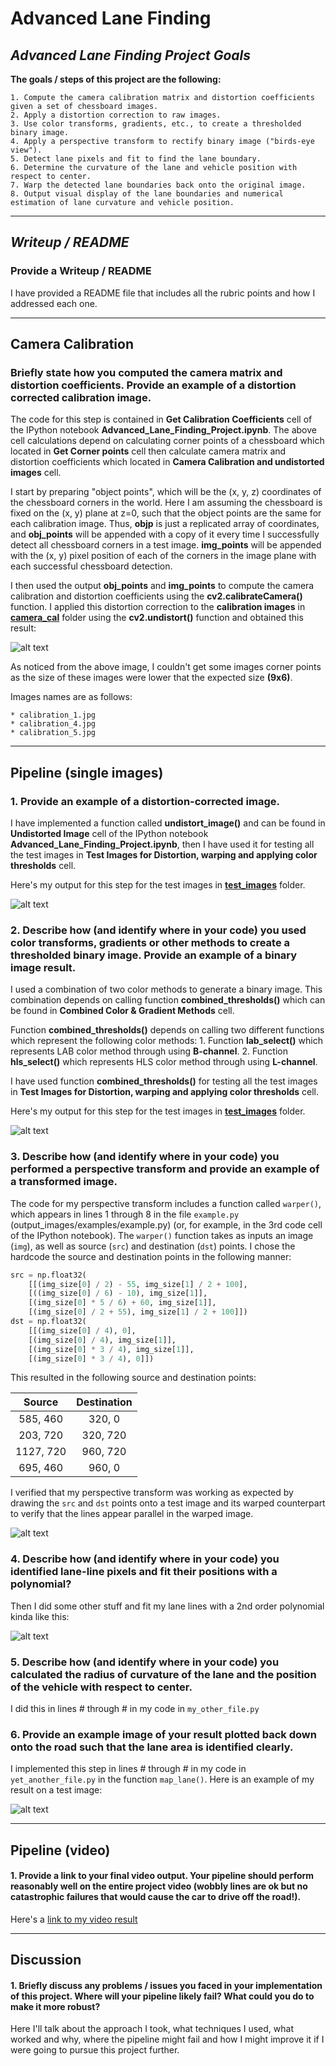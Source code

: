# **Advanced Lane Finding**

## *Advanced Lane Finding Project Goals*

**The goals / steps of this project are the following:**

	1. Compute the camera calibration matrix and distortion coefficients given a set of chessboard images.
	2. Apply a distortion correction to raw images.
	3. Use color transforms, gradients, etc., to create a thresholded binary image.
	4. Apply a perspective transform to rectify binary image ("birds-eye view").
	5. Detect lane pixels and fit to find the lane boundary.
	6. Determine the curvature of the lane and vehicle position with respect to center.
	7. Warp the detected lane boundaries back onto the original image.
	8. Output visual display of the lane boundaries and numerical estimation of lane curvature and vehicle position.

-------------------------------------------------------------------------------------------------------------------------------
[//]: # (Image References)

[image1]: ./output_images/1.undistorted_calibrated_images.png
[image2]: ./output_images/2.undistorted_test_images.png
[image3]: ./output_images/3.binary_test_images.png
[image4]: ./output_images/4.warped_test_images.png
[image5]: ./output_images/color_fit_lines.jpg "Fit Visual"
[image6]: ./output_images/example_output.jpg "Output"
[video1]: ./project_video.mp4

## *Writeup / README*

### Provide a Writeup / README

I have provided a README file that includes all the rubric points and how I addressed each one.

-------------------------------------------------------------------------------------------------------------------------------
## Camera Calibration

### Briefly state how you computed the camera matrix and distortion coefficients. Provide an example of a distortion corrected calibration image.

The code for this step is contained in  **Get Calibration Coefficients** cell of the IPython notebook **Advanced_Lane_Finding_Project.ipynb**.
The above cell calculations depend on calculating corner points of a chessboard which located in **Get Corner points** cell then calculate camera matrix and distortion coefficients which located in **Camera Calibration and undistorted images** cell.

I start by preparing "object points", which will be the (x, y, z) coordinates of the chessboard corners in the world. Here I am assuming the chessboard is fixed on the (x, y) plane at z=0, such that the object points are the same for each calibration image.  Thus, **objp** is just a replicated array of coordinates, and **obj_points** will be appended with a copy of it every time I successfully detect all chessboard corners in a test image.  **img_points** will be appended with the (x, y) pixel position of each of the corners in the image plane with each successful chessboard detection. 

I then used the output **obj_points** and **img_points** to compute the camera calibration and distortion coefficients using the **cv2.calibrateCamera()** function.  I applied this distortion correction to the **calibration images** in [**camera_cal**](https://github.com/KarimDahawy/Advanced-Lane-Finding/tree/master/camera_cal)  folder using the **cv2.undistort()** function and obtained this result:


![alt text][image1]


As noticed from the above image, I couldn't get some images corner points as the size of these images were lower that the expected size **(9x6)**.

Images names are as follows:

	* calibration_1.jpg
	* calibration_4.jpg
	* calibration_5.jpg

-------------------------------------------------------------------------------------------------------------------------------
## Pipeline (single images)

### 1. Provide an example of a distortion-corrected image.

I have implemented a function called **undistort_image()** and can be found in **Undistorted Image** cell of the IPython notebook **Advanced_Lane_Finding_Project.ipynb**, then I have used it for testing all the test images in **Test Images for Distortion, warping and applying color thresholds** cell.

Here's my output for this step for the test images in [**test_images**](https://github.com/KarimDahawy/Advanced-Lane-Finding/tree/master/test_images) folder.

![alt text][image2]

### 2. Describe how (and identify where in your code) you used color transforms, gradients or other methods to create a thresholded binary image.  Provide an example of a binary image result.

I used a combination of two color methods to generate a binary image. This combination depends on calling function **combined_thresholds()** which can be found in **Combined Color & Gradient Methods** cell.

Function **combined_thresholds()** depends on calling two different functions which represent the following color methods:
	1. Function **lab_select()** which represents LAB color method through using **B-channel**.
	2. Function **hls_select()** which represents HLS color method through using **L-channel**.

I have used function **combined_thresholds()** for testing all the test images in **Test Images for Distortion, warping and applying color thresholds** cell.

Here's my output for this step for the test images in [**test_images**](https://github.com/KarimDahawy/Advanced-Lane-Finding/tree/master/test_images) folder.

![alt text][image3]

### 3. Describe how (and identify where in your code) you performed a perspective transform and provide an example of a transformed image.

The code for my perspective transform includes a function called `warper()`, which appears in lines 1 through 8 in the file `example.py` (output_images/examples/example.py) (or, for example, in the 3rd code cell of the IPython notebook).  The `warper()` function takes as inputs an image (`img`), as well as source (`src`) and destination (`dst`) points.  I chose the hardcode the source and destination points in the following manner:

```python
src = np.float32(
    [[(img_size[0] / 2) - 55, img_size[1] / 2 + 100],
    [((img_size[0] / 6) - 10), img_size[1]],
    [(img_size[0] * 5 / 6) + 60, img_size[1]],
    [(img_size[0] / 2 + 55), img_size[1] / 2 + 100]])
dst = np.float32(
    [[(img_size[0] / 4), 0],
    [(img_size[0] / 4), img_size[1]],
    [(img_size[0] * 3 / 4), img_size[1]],
    [(img_size[0] * 3 / 4), 0]])
```

This resulted in the following source and destination points:

| Source        | Destination   | 
|:-------------:|:-------------:| 
| 585, 460      | 320, 0        | 
| 203, 720      | 320, 720      |
| 1127, 720     | 960, 720      |
| 695, 460      | 960, 0        |

I verified that my perspective transform was working as expected by drawing the `src` and `dst` points onto a test image and its warped counterpart to verify that the lines appear parallel in the warped image.

![alt text][image4]

### 4. Describe how (and identify where in your code) you identified lane-line pixels and fit their positions with a polynomial?

Then I did some other stuff and fit my lane lines with a 2nd order polynomial kinda like this:

![alt text][image5]

### 5. Describe how (and identify where in your code) you calculated the radius of curvature of the lane and the position of the vehicle with respect to center.

I did this in lines # through # in my code in `my_other_file.py`

### 6. Provide an example image of your result plotted back down onto the road such that the lane area is identified clearly.

I implemented this step in lines # through # in my code in `yet_another_file.py` in the function `map_lane()`.  Here is an example of my result on a test image:

![alt text][image6]

-------------------------------------------------------------------------------------------------------------------------------
## Pipeline (video)

#### 1. Provide a link to your final video output.  Your pipeline should perform reasonably well on the entire project video (wobbly lines are ok but no catastrophic failures that would cause the car to drive off the road!).

Here's a [link to my video result](./project_video.mp4)

-------------------------------------------------------------------------------------------------------------------------------

## Discussion

#### 1. Briefly discuss any problems / issues you faced in your implementation of this project.  Where will your pipeline likely fail?  What could you do to make it more robust?

Here I'll talk about the approach I took, what techniques I used, what worked and why, where the pipeline might fail and how I might improve it if I were going to pursue this project further.  

[1]: https://github.com/KarimDahawy/Advanced-Lane-Finding/tree/master/camera_cal
[2]: https://github.com/KarimDahawy/Advanced-Lane-Finding/blob/master/Advanced%20Lane%20Finding%20Project.ipynb
[2]: https://github.com/KarimDahawy/Advanced-Lane-Finding/blob/master/Advanced_Lane_Finding_Project.ipynb
[2]: https://github.com/KarimDahawy/Advanced-Lane-Finding/blob/master/Advanced_Lane_Finding_Project.ipynb
[2]: https://github.com/KarimDahawy/Advanced-Lane-Finding/tree/master/test_images
